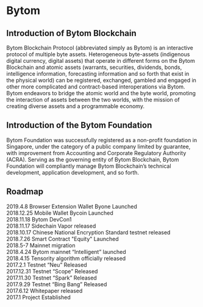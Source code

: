 # Bytom

<a name="aeba24c9"></a>
## Introduction of Bytom Blockchain

Bytom Blockchain Protocol (abbreviated simply as
Bytom) is an interactive protocol of multiple byte assets. Heterogeneous
byte-assets (indigenous digital currency, digital assets) that operate in
different forms on the Bytom Blockchain and atomic assets (warrants,
securities, dividends, bonds, intelligence information, forecasting information
and so forth that exist in the physical world) can be registered, exchanged,
gambled and engaged in other more complicated and contract-based
interoperations via Bytom. Bytom endeavors to bridge the atomic world and the
byte world, promoting the interaction of assets between the two worlds, with
the mission of creating diverse assets and a programmable economy.

<a name="d2321231"></a>
## Introduction of the Bytom Foundation

Bytom Foundation was successfully registered as a
non-profit foundation in Singapore, under the category of a public company
limited by guarantee, with improvement from Accounting and Corporate Regulatory
Authority (ACRA). Serving as the governing entity of Bytom Blockchain, Bytom
Foundation will compliantly manage Bytom Blockchain’s technical development, application
development, and so forth.

<a name="Roadmap"></a>
## Roadmap

2019.4.8 Browser Extension Wallet Byone Launched<br />2018.12.25 Mobile Wallet Bycoin Launched<br />2018.11.18 Bytom DevCon1<br />2018.11.17 Sidechain Vapor released<br />2018.10.17 Chinese National Encryption Standard testnet released<br />2018.7.26 Smart Contract "Equity" Launched<br />2018.5-7 Mainnet migration<br />2018.4.24 Bytom mainnet “Intelligent” launched<br />2018.4.15 Tensority algorithm officially released<br />2017.2.1 Testnet “Neu” Released<br />2017.12.31 Testnet “Scope” Released<br />2017.11.30 Testnet “Spark” Released<br />2017.9.29 Testnet “Bing Bang” Released<br />2017.6.12 Whitepaper released<br />2017.1 Project Established
